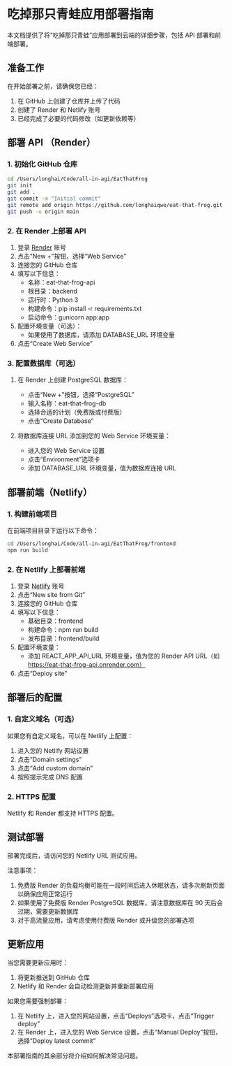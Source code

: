 # 吃掉那只青蛙应用部署指南

本文档提供了将“吃掉那只青蛙”应用部署到云端的详细步骤，包括 API 部署和前端部署。

## 准备工作

在开始部署之前，请确保您已经：

1. 在 GitHub 上创建了仓库并上传了代码
2. 创建了 Render 和 Netlify 账号
3. 已经完成了必要的代码修改（如更新依赖等）

## 部署 API （Render）

### 1. 初始化 GitHub 仓库

```bash
cd /Users/longhai/Code/all-in-agi/EatThatFrog
git init
git add .
git commit -m "Initial commit"
git remote add origin https://github.com/longhaiqwe/eat-that-frog.git
git push -u origin main
```

### 2. 在 Render 上部署 API

1. 登录 [Render](https://render.com/) 账号
2. 点击“New +”按钮，选择“Web Service”
3. 连接您的 GitHub 仓库
4. 填写以下信息：
   - 名称：eat-that-frog-api
   - 根目录：backend
   - 运行时：Python 3
   - 构建命令：pip install -r requirements.txt
   - 启动命令：gunicorn app:app
5. 配置环境变量（可选）：
   - 如果使用了数据库，请添加 DATABASE_URL 环境变量
6. 点击“Create Web Service”

### 3. 配置数据库（可选）

1. 在 Render 上创建 PostgreSQL 数据库：
   - 点击“New +”按钮，选择“PostgreSQL”
   - 输入名称：eat-that-frog-db
   - 选择合适的计划（免费版或付费版）
   - 点击“Create Database”

2. 将数据库连接 URL 添加到您的 Web Service 环境变量：
   - 进入您的 Web Service 设置
   - 点击“Environment”选项卡
   - 添加 DATABASE_URL 环境变量，值为数据库连接 URL

## 部署前端（Netlify）

### 1. 构建前端项目

在前端项目目录下运行以下命令：

```bash
cd /Users/longhai/Code/all-in-agi/EatThatFrog/frontend
npm run build
```

### 2. 在 Netlify 上部署前端

1. 登录 [Netlify](https://www.netlify.com/) 账号
2. 点击“New site from Git”
3. 连接您的 GitHub 仓库
4. 填写以下信息：
   - 基础目录：frontend
   - 构建命令：npm run build
   - 发布目录：frontend/build
5. 配置环境变量：
   - 添加 REACT_APP_API_URL 环境变量，值为您的 Render API URL（如 https://eat-that-frog-api.onrender.com）
6. 点击“Deploy site”

## 部署后的配置

### 1. 自定义域名（可选）

如果您有自定义域名，可以在 Netlify 上配置：

1. 进入您的 Netlify 网站设置
2. 点击“Domain settings”
3. 点击“Add custom domain”
4. 按照提示完成 DNS 配置

### 2. HTTPS 配置

Netlify 和 Render 都支持 HTTPS 配置。

## 测试部署

部署完成后，请访问您的 Netlify URL 测试应用。

注意事项：

1. 免费版 Render 的负载均衡可能在一段时间后进入休眠状态，请多次刷新页面以确保应用正常运行
2. 如果使用了免费版 Render PostgreSQL 数据库，请注意数据库在 90 天后会过期，需要更新数据库
3. 对于高流量应用，请考虑使用付费版 Render 或升级您的部署选项

## 更新应用

当您需要更新应用时：

1. 将更新推送到 GitHub 仓库
2. Netlify 和 Render 会自动检测更新并重新部署应用

如果您需要强制部署：

1. 在 Netlify 上，进入您的网站设置，点击“Deploys”选项卡，点击“Trigger deploy”
2. 在 Render 上，进入您的 Web Service 设置，点击“Manual Deploy”按钮，选择“Deploy latest commit”

本部署指南的其余部分将介绍如何解决常见问题。
